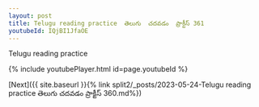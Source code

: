 ```yaml
---
layout: post
title: Telugu reading practice  తెలుగు  చదవడం  ప్రాక్టీస్ 361
youtubeId: IQjBI1JfaOE
---
```

 
 
Telugu reading practice
 
 
 
 
 


{% include youtubePlayer.html id=page.youtubeId %}
 
[Next]({{ site.baseurl }}{% link  split2/_posts/2023-05-24-Telugu reading practice  తెలుగు  చదవడం  ప్రాక్టీస్ 360.md%})
 
